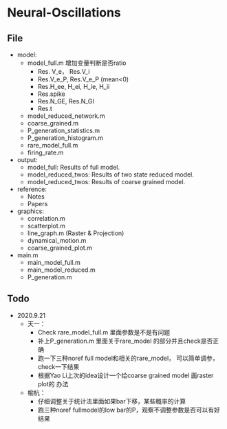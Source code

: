 # Neural-Oscillations

## File

* model:
  * model_full.m 增加变量判断是否ratio
    * Res. V_e， Res.V_i
    * Res.V_e_P, Res.V_e_P (mean<0)
    * Res.H_ee, H_ei, H_ie, H_ii
    * Res.spike
    * Res.N_GE, Res.N_GI
    * Res.t
  * model_reduced_network.m 
  * coarse_grained.m
  * P_generation_statistics.m
  * P_generation_histogram.m
  * rare_model_full.m
  * firing_rate.m
* output:
  * model_full:  Results of full model.
  * model_reduced_twos: Results of two state reduced model.
  * model_reduced_twos: Results of coarse grained model.
* reference:
  * Notes
  * Papers
* graphics:
  * correlation.m
  * scatterplot.m
  * line_graph.m (Raster & Projection)
  * dynamical_motion.m
  * coarse_grained_plot.m 
* main.m
  * main_model_full.m
  * main_model_reduced.m
  * P_generation.m



## Todo

* 2020.9.21
  * 天一：
    * Check rare_model_full.m 里面参数是不是有问题
    * 补上P_generation.m 里面关于rare_model 的部分并且check是否正确
    * 跑一下三种noref full model和相关的rare_model， 可以简单调参，check一下结果
    * 根据Yao Li上次的idea设计一个给coarse grained model 画raster plot的 办法
  * 榆杭：
    * 仔细调整关于统计法里面如果bar下移，某些概率的计算
    * 跑三种noref fullmodel的low bar的P，观察不调整参数是否可以有好结果


